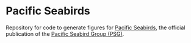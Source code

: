 # Pacific Seabirds
Repository for code to generate figures for [Pacific Seabirds](https://pacificseabirdgroup.org/psg-publications/pacific-seabirds/), the official publication of the [Pacific Seabird Group (PSG)](https://pacificseabirdgroup.org/).

